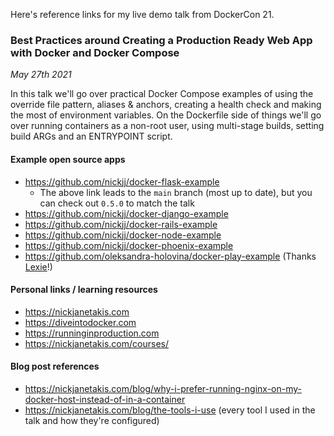 Here's reference links for my live demo talk from DockerCon 21.

### Best Practices around Creating a Production Ready Web App with Docker and Docker Compose

*May 27th 2021* 

In this talk we'll go over practical Docker Compose examples of using the
override file pattern, aliases & anchors, creating a health check and making
the most of environment variables. On the Dockerfile side of things we'll go
over running containers as a non-root user, using multi-stage builds, setting
build ARGs and an ENTRYPOINT script.

#### Example open source apps

- https://github.com/nickjj/docker-flask-example
  - The above link leads to the `main` branch (most up to date), but you can check out `0.5.0` to match the talk
- https://github.com/nickjj/docker-django-example
- https://github.com/nickjj/docker-rails-example
- https://github.com/nickjj/docker-node-example
- https://github.com/nickjj/docker-phoenix-example
- https://github.com/oleksandra-holovina/docker-play-example (Thanks [Lexie](https://www.linkedin.com/in/oleksandra-holovina-287740b0)!)

#### Personal links / learning resources

- https://nickjanetakis.com
- https://diveintodocker.com
- https://runninginproduction.com
- https://nickjanetakis.com/courses/

#### Blog post references

- https://nickjanetakis.com/blog/why-i-prefer-running-nginx-on-my-docker-host-instead-of-in-a-container
- https://nickjanetakis.com/blog/the-tools-i-use (every tool I used in the talk and how they're configured)
